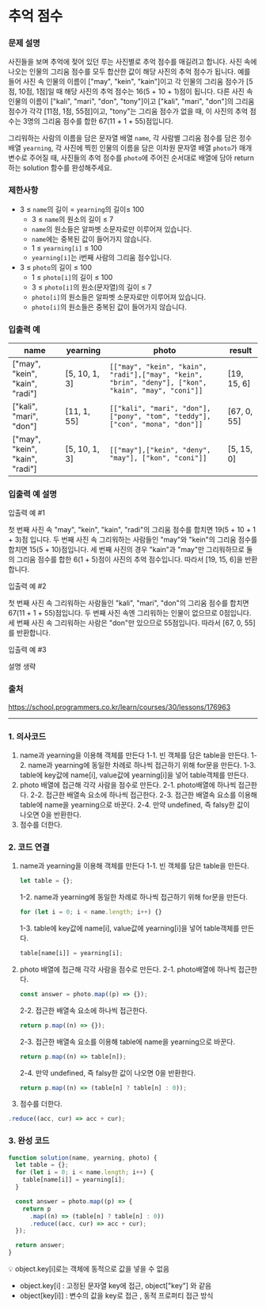 # 추억 점수

### 문제 설명

사진들을 보며 추억에 젖어 있던 루는 사진별로 추억 점수를 매길려고 합니다. 사진 속에 나오는 인물의 그리움 점수를 모두 합산한 값이 해당 사진의 추억 점수가 됩니다. 예를 들어 사진 속 인물의 이름이 ["may", "kein", "kain"]이고 각 인물의 그리움 점수가 [5점, 10점, 1점]일 때 해당 사진의 추억 점수는 16(5 + 10 + 1)점이 됩니다. 다른 사진 속 인물의 이름이 ["kali", "mari", "don", "tony"]이고 ["kali", "mari", "don"]의 그리움 점수가 각각 [11점, 1점, 55점]이고, "tony"는 그리움 점수가 없을 때, 이 사진의 추억 점수는 3명의 그리움 점수를 합한 67(11 + 1 + 55)점입니다.

그리워하는 사람의 이름을 담은 문자열 배열 `name`, 각 사람별 그리움 점수를 담은 정수 배열 `yearning`, 각 사진에 찍힌 인물의 이름을 담은 이차원 문자열 배열 `photo`가 매개변수로 주어질 때, 사진들의 추억 점수를 `photo`에 주어진 순서대로 배열에 담아 return하는 solution 함수를 완성해주세요.

### 제한사항

- 3 ≤ `name`의 길이 = `yearning`의 길이≤ 100
  - 3 ≤ `name`의 원소의 길이 ≤ 7
  - `name`의 원소들은 알파벳 소문자로만 이루어져 있습니다.
  - `name`에는 중복된 값이 들어가지 않습니다.
  - 1 ≤ `yearning[i]` ≤ 100
  - `yearning[i]`는 i번째 사람의 그리움 점수입니다.
- 3 ≤ `photo`의 길이 ≤ 100
  - 1 ≤ `photo[i]`의 길이 ≤ 100
  - 3 ≤ `photo[i]`의 원소(문자열)의 길이 ≤ 7
  - `photo[i]`의 원소들은 알파벳 소문자로만 이루어져 있습니다.
  - `photo[i]`의 원소들은 중복된 값이 들어가지 않습니다.

### 입출력 예

| name                            | yearning      | photo                                                                                               | result      |
| ------------------------------- | ------------- | --------------------------------------------------------------------------------------------------- | ----------- |
| ["may", "kein", "kain", "radi"] | [5, 10, 1, 3] | `[["may", "kein", "kain", "radi"],["may", "kein", "brin", "deny"], ["kon", "kain", "may", "coni"]]` | [19, 15, 6] |
| ["kali", "mari", "don"]         | [11, 1, 55]   | `[["kali", "mari", "don"], ["pony", "tom", "teddy"], ["con", "mona", "don"]]`                       | [67, 0, 55] |
| ["may", "kein", "kain", "radi"] | [5, 10, 1, 3] | `[["may"],["kein", "deny", "may"], ["kon", "coni"]]  `                                              | [5, 15, 0]  |

### 입출력 예 설명

입출력 예 #1

첫 번째 사진 속 "may", "kein", "kain", "radi"의 그리움 점수를 합치면 19(5 + 10 + 1 + 3)점 입니다. 두 번째 사진 속 그리워하는 사람들인 "may"와 "kein"의 그리움 점수를 합치면 15(5 + 10)점입니다. 세 번째 사진의 경우 "kain"과 "may"만 그리워하므로 둘의 그리움 점수를 합한 6(1 + 5)점이 사진의 추억 점수입니다. 따라서 [19, 15, 6]을 반환합니다.

입출력 예 #2

첫 번째 사진 속 그리워하는 사람들인 "kali", "mari", "don"의 그리움 점수를 합치면 67(11 + 1 + 55)점입니다. 두 번째 사진 속엔 그리워하는 인물이 없으므로 0점입니다. 세 번째 사진 속 그리워하는 사람은 "don"만 있으므로 55점입니다. 따라서 [67, 0, 55]를 반환합니다.

입출력 예 #3

설명 생략

### 출처

https://school.programmers.co.kr/learn/courses/30/lessons/176963

---

### 1. 의사코드

1.  name과 yearning을 이용해 객체를 만든다
    1-1. 빈 객체를 담은 table을 만든다.
    1-2. name과 yearning에 동일한 차례로 하나씩 접근하기 위해 for문을 만든다.
    1-3. table에 key값에 name[i], value값에 yearning[i]을 넣어 table객체를 만든다.
2.  photo 배열에 접근해 각각 사람을 점수로 만든다.
    2-1. photo배열에 하나씩 접근한다.
    2-2. 접근한 배열속 요소에 하나씩 접근한다.
    2-3. 접근한 배열속 요소를 이용해 table에 name을 yearning으로 바꾼다.
    2-4. 만약 undefined, 즉 falsy한 값이 나오면 0을 반환한다.
3.  점수를 더한다.

### 2. 코드 연결

1.  name과 yearning을 이용해 객체를 만든다
    1-1. 빈 객체를 담은 table을 만든다.

    ```javascript
    let table = {};
    ```

    1-2. name과 yearning에 동일한 차례로 하나씩 접근하기 위해 for문을 만든다.

    ```javascript
    for (let i = 0; i < name.length; i++) {}
    ```

    1-3. table에 key값에 name[i], value값에 yearning[i]을 넣어 table객체를 만든다.

    ```javascript
    table[name[i]] = yearning[i];
    ```

2.  photo 배열에 접근해 각각 사람을 점수로 만든다.
    2-1. photo배열에 하나씩 접근한다.

    ```javascript
    const answer = photo.map((p) => {});
    ```

    2-2. 접근한 배열속 요소에 하나씩 접근한다.

    ```javascript
    return p.map((n) => {});
    ```

    2-3. 접근한 배열속 요소를 이용해 table에 name을 yearning으로 바꾼다.

    ```javascript
    return p.map((n) => table[n]);
    ```

    2-4. 만약 undefined, 즉 falsy한 값이 나오면 0을 반환한다.

    ```javascript
    return p.map((n) => (table[n] ? table[n] : 0));
    ```

3.  점수를 더한다.

```javascript
.reduce((acc, cur) => acc + cur);
```

### 3. 완성 코드

```javascript
function solution(name, yearning, photo) {
  let table = {};
  for (let i = 0; i < name.length; i++) {
    table[name[i]] = yearning[i];
  }

  const answer = photo.map((p) => {
    return p
      .map((n) => (table[n] ? table[n] : 0))
      .reduce((acc, cur) => acc + cur);
  });

  return answer;
}
```

💡 object.key[i]로는 객체에 동적으로 값을 넣을 수 없음

- object.key[i] : 고정된 문자열 key에 접근, object["key"] 와 같음
- object[key[i]] : 변수의 값을 key로 접근 , 동적 프로퍼티 접근 방식

